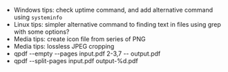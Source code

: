 * Windows tips: check uptime command, and add alternative command using `systeminfo`
* Linux tips: simpler alternative command to finding text in files using grep with some options?
* Media tips: create icon file from series of PNG
* Media tips: lossless JPEG cropping
* qpdf --empty --pages input.pdf 2-3,7 -- output.pdf
* qpdf --split-pages input.pdf output-%d.pdf
